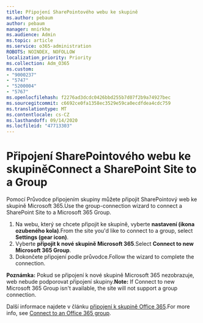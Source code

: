 ```yaml
---
title: Připojení SharePointového webu ke skupině
ms.author: pebaum
author: pebaum
manager: mnirkhe
ms.audience: Admin
ms.topic: article
ms.service: o365-administration
ROBOTS: NOINDEX, NOFOLLOW
localization_priority: Priority
ms.collection: Adm_O365
ms.custom:
- "9000237"
- "5747"
- "5200004"
- "5767"
ms.openlocfilehash: f2276ad3dcdc0426bbd255b7d07f2b9a74927bec
ms.sourcegitcommit: c6692ce0fa1358ec3529e59ca0ecdfdea4cdc759
ms.translationtype: MT
ms.contentlocale: cs-CZ
ms.lasthandoff: 09/14/2020
ms.locfileid: "47713303"
---
```

# <a name="connect-a-sharepoint-site-to-a-group"></a><span data-ttu-id="c250c-102">Připojení SharePointového webu ke skupině</span><span class="sxs-lookup"><span data-stu-id="c250c-102">Connect a SharePoint Site to a Group</span></span>

<span data-ttu-id="c250c-103">Pomocí Průvodce připojením skupiny můžete připojit SharePointový web ke skupině Microsoft 365.</span><span class="sxs-lookup"><span data-stu-id="c250c-103">Use the group-connection wizard to connect a SharePoint Site to a Microsoft 365 Group.</span></span>

1. <span data-ttu-id="c250c-104">Na webu, který se chcete připojit ke skupině, vyberte  **nastavení (ikona ozubeného kola)**.</span><span class="sxs-lookup"><span data-stu-id="c250c-104">From the site you'd like to connect to a group, select  **Settings (gear icon)**.</span></span>
2. <span data-ttu-id="c250c-105">Vyberte  **připojit k nové skupině Microsoft 365**.</span><span class="sxs-lookup"><span data-stu-id="c250c-105">Select  **Connect to new Microsoft 365 Group**.</span></span>
3. <span data-ttu-id="c250c-106">Dokončete připojení podle průvodce.</span><span class="sxs-lookup"><span data-stu-id="c250c-106">Follow the wizard to complete the connection.</span></span>

<span data-ttu-id="c250c-107">**Poznámka:**  Pokud se připojení k nové skupině Microsoft 365 nezobrazuje, web nebude podporovat připojení skupiny.</span><span class="sxs-lookup"><span data-stu-id="c250c-107">**Note:**  If Connect to new Microsoft 365 Group isn't available, the site will not support a group connection.</span></span>

<span data-ttu-id="c250c-108">Další informace najdete v článku  [připojení k skupině Office 365](https://docs.microsoft.com/sharepoint/dev/transform/modernize-connect-to-office365-group).</span><span class="sxs-lookup"><span data-stu-id="c250c-108">For more info, see  [Connect to an Office 365 group](https://docs.microsoft.com/sharepoint/dev/transform/modernize-connect-to-office365-group).</span></span>